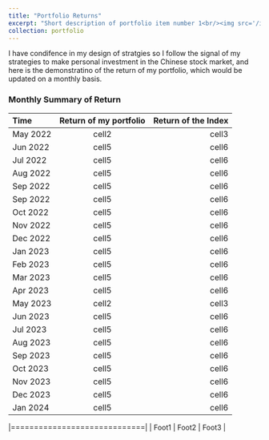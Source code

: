 ```yaml
---
title: "Portfolio Returns"
excerpt: "Short description of portfolio item number 1<br/><img src='/images/500x300.png'>"
collection: portfolio
---
```


I have condifence in my design of stratgies so I follow the signal of my strategies to make personal investment in the Chinese stock market, and here is the demonstratino of the return of my portfolio, which would be updated on a monthly basis.


### Monthly Summary of Return

| Time | Return of my portfolio | Return of the Index |
|:--------|:-------:|--------:|
| May 2022   | cell2   | cell3   |
| Jun 2022   | cell5   | cell6   |
| Jul 2022   | cell5   | cell6   |
| Aug 2022   | cell5   | cell6   |
| Sep 2022   | cell5   | cell6   |
| Sep 2022   | cell5   | cell6   |
| Oct 2022   | cell5   | cell6   |
| Nov 2022   | cell5   | cell6   |
| Dec 2022   | cell5   | cell6   |
| Jan 2023   | cell5   | cell6   |
| Feb 2023   | cell5   | cell6   |
| Mar 2023   | cell5   | cell6   |
| Apr 2023   | cell5   | cell6   |
| May 2023   | cell2   | cell3   |
| Jun 2023   | cell5   | cell6   |
| Jul 2023   | cell5   | cell6   |
| Aug 2023   | cell5   | cell6   |
| Sep 2023   | cell5   | cell6   |
| Oct 2023   | cell5   | cell6   |
| Nov 2023   | cell5   | cell6   |
| Dec 2023   | cell5   | cell6   |
| Jan 2024   | cell5   | cell6   |

|=============================|
| Foot1   | Foot2   | Foot3   |
